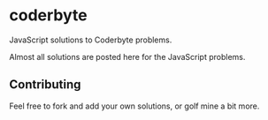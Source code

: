 # coderbyte

JavaScript solutions to Coderbyte problems.

Almost all solutions are posted here for the JavaScript problems.

## Contributing

Feel free to fork and add your own solutions, or golf mine a bit more.
